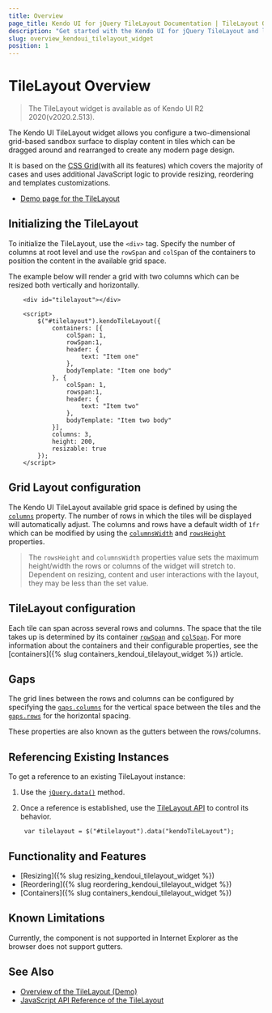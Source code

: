 ```yaml
---
title: Overview
page_title: Kendo UI for jQuery TileLayout Documentation | TileLayout Overview
description: "Get started with the Kendo UI for jQuery TileLayout and learn about its features and how to initialize the widget."
slug: overview_kendoui_tilelayout_widget
position: 1
---
```


# TileLayout Overview

> The TileLayout widget is available as of Kendo UI R2 2020(v2020.2.513).

The Kendo UI TileLayout widget allows you configure a two-dimensional grid-based sandbox surface to display content in tiles which can be dragged around and rearranged to create any modern page design.

It is based on the [CSS Grid](https://css-tricks.com/snippets/css/complete-guide-grid/)(with all its features) which covers the majority of cases and uses additional JavaScript logic to provide resizing, reordering and templates customizations.

* [Demo page for the TileLayout](https://demos.telerik.com/kendo-ui/tilelayout/index) 

## Initializing the TileLayout

To initialize the TileLayout, use the `<div>` tag. Specify the number of columns at root level and use the `rowSpan` and `colSpan` of the containers to position the content in the available grid space.

The example below will render a grid with two columns which can be resized both vertically and horizontally.


```dojo
    <div id="tilelayout"></div>

    <script>
        $("#tilelayout").kendoTileLayout({
            containers: [{
                colSpan: 1,
                rowSpan:1,
                header: {
                    text: "Item one"
                },
                bodyTemplate: "Item one body"
            }, {
                colSpan: 1,
                rowspan:1,
                header: {
                    text: "Item two"
                },
                bodyTemplate: "Item two body"
            }],
            columns: 3,
            height: 200,
            resizable: true
        });
    </script>
```

## Grid Layout configuration 

The Kendo UI TileLayout available grid space is defined by using the [`columns`](/api/javascript/ui/tilelayout/configuration/columns) property. The number of rows in which the tiles will be displayed will automatically adjust. The columns and rows have a default width of `1fr` which can be modified by using the [`columnsWidth`](/api/javascript/ui/tilelayout/configuration/columnswidth) and [`rowsHeight`](/api/javascript/ui/tilelayout/configuration/rowsheight) properties.

> The `rowsHeight` and `columnsWidth` properties value sets the maximum height/width the rows or columns of the widget will stretch to. Dependent on resizing, content and user interactions with the layout, they may be less than the set value.

## TileLayout configuration

Each tile can span across several rows and columns. The space that the tile takes up is determined by its container [`rowSpan`](/api/javascript/ui/tilelayout/configuration/containers.rowspan) and [`colSpan`](/api/javascript/ui/tilelayout/configuration/containers.colspan). For more information about the containers and their configurable properties, see the [containers]({% slug containers_kendoui_tilelayout_widget %}) article.

## Gaps

The grid lines between the rows and columns can be configured by specifying the [`gaps.columns`](/api/javascript/ui/tilelayout/configuration/gap.columns) for the vertical space between the tiles and the [`gaps.rows`](/api/javascript/ui/tilelayout/configuration/gap.rows) for the horizontal spacing.

These properties are also known as the gutters between the rows/columns.

## Referencing Existing Instances

To get a reference to an existing TileLayout instance:

1. Use the [`jQuery.data()`](https://api.jquery.com/jQuery.data/) method.
1. Once a reference is established, use the [TileLayout API](/api/javascript/ui/tilelayout) to control its behavior.

        var tilelayout = $("#tilelayout").data("kendoTileLayout");

## Functionality and Features

* [Resizing]({% slug resizing_kendoui_tilelayout_widget %})
* [Reordering]({% slug reordering_kendoui_tilelayout_widget %})
* [Containers]({% slug containers_kendoui_tilelayout_widget %})

## Known Limitations

Currently, the component is not supported in Internet Explorer as the browser does not support gutters.

## See Also

* [Overview of the TileLayout (Demo)](https://demos.telerik.com/kendo-ui/tilelayout/index)
* [JavaScript API Reference of the TileLayout](/api/javascript/ui/tilelayout)
